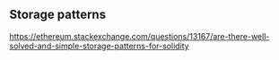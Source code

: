 ## Storage patterns
https://ethereum.stackexchange.com/questions/13167/are-there-well-solved-and-simple-storage-patterns-for-solidity
